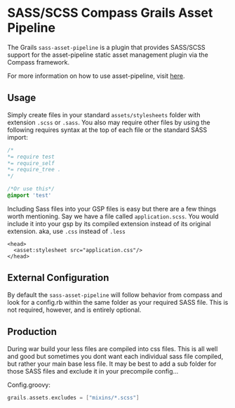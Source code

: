SASS/SCSS Compass Grails Asset Pipeline
=======================================
The Grails `sass-asset-pipeline` is a plugin that provides SASS/SCSS support for the asset-pipeline static asset management plugin via the Compass framework.

For more information on how to use asset-pipeline, visit [here](http://www.github.com/bertramdev/asset-pipeline).


Usage
-----

Simply create files in your standard `assets/stylesheets` folder with extension `.scss` or `.sass`. You also may require other files by using the following requires syntax at the top of each file or the standard SASS import:

```css
/*
*= require test
*= require_self
*= require_tree .
*/

/*Or use this*/
@import 'test'

```

Including Sass files into your GSP files is easy but there are a few things worth mentioning. Say we have a file called `application.scss`. You would include it into your gsp by its compiled extension instead of its original extension. aka, use `.css` instead of `.less`

```gsp
<head>
  <asset:stylesheet src="application.css"/>
</head>
```

External Configuration
----------------------
By default the `sass-asset-pipeline` will follow behavior from compass and look for a config.rb within the same folder as your required SASS file. This is not required, however, and is entirely optional.

Production
----------
During war build your less files are compiled into css files. This is all well and good but sometimes you dont want each individual sass file compiled, but rather your main base less file. It may be best to add a sub folder for those SASS files and exclude it in your precompile config...

Config.groovy:
```groovy
grails.assets.excludes = ["mixins/*.scss"]
```
